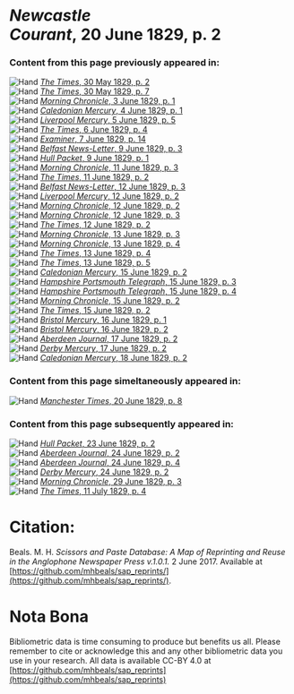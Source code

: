 # *Newcastle Courant*, 20 June 1829, p. 2  
  
### Content from this page previously appeared in:  
![Hand](http://scissorsandpaste.net/wp-content/uploads/2017/06/smallhandpointer.png) [*The Times*, 30 May 1829, p. 2](https://mhbeals.github.io/sap_html/The-Times/The-Times-30-May-1829-p-2)  
![Hand](http://scissorsandpaste.net/wp-content/uploads/2017/06/smallhandpointer.png) [*The Times*, 30 May 1829, p. 7](https://mhbeals.github.io/sap_html/The-Times/The-Times-30-May-1829-p-7)  
![Hand](http://scissorsandpaste.net/wp-content/uploads/2017/06/smallhandpointer.png) [*Morning Chronicle*, 3 June 1829, p. 1](https://mhbeals.github.io/sap_html/Morning-Chronicle/Morning-Chronicle-3-June-1829-p-1)  
![Hand](http://scissorsandpaste.net/wp-content/uploads/2017/06/smallhandpointer.png) [*Caledonian Mercury*, 4 June 1829, p. 1](https://mhbeals.github.io/sap_html/Caledonian-Mercury/Caledonian-Mercury-4-June-1829-p-1)  
![Hand](http://scissorsandpaste.net/wp-content/uploads/2017/06/smallhandpointer.png) [*Liverpool Mercury*, 5 June 1829, p. 5](https://mhbeals.github.io/sap_html/Liverpool-Mercury/Liverpool-Mercury-5-June-1829-p-5)  
![Hand](http://scissorsandpaste.net/wp-content/uploads/2017/06/smallhandpointer.png) [*The Times*, 6 June 1829, p. 4](https://mhbeals.github.io/sap_html/The-Times/The-Times-6-June-1829-p-4)  
![Hand](http://scissorsandpaste.net/wp-content/uploads/2017/06/smallhandpointer.png) [*Examiner*, 7 June 1829, p. 14](https://mhbeals.github.io/sap_html/Examiner/Examiner-7-June-1829-p-14)  
![Hand](http://scissorsandpaste.net/wp-content/uploads/2017/06/smallhandpointer.png) [*Belfast News-Letter*, 9 June 1829, p. 3](https://mhbeals.github.io/sap_html/Belfast-News-Letter/Belfast-News-Letter-9-June-1829-p-3)  
![Hand](http://scissorsandpaste.net/wp-content/uploads/2017/06/smallhandpointer.png) [*Hull Packet*, 9 June 1829, p. 1](https://mhbeals.github.io/sap_html/Hull-Packet/Hull-Packet-9-June-1829-p-1)  
![Hand](http://scissorsandpaste.net/wp-content/uploads/2017/06/smallhandpointer.png) [*Morning Chronicle*, 11 June 1829, p. 3](https://mhbeals.github.io/sap_html/Morning-Chronicle/Morning-Chronicle-11-June-1829-p-3)  
![Hand](http://scissorsandpaste.net/wp-content/uploads/2017/06/smallhandpointer.png) [*The Times*, 11 June 1829, p. 2](https://mhbeals.github.io/sap_html/The-Times/The-Times-11-June-1829-p-2)  
![Hand](http://scissorsandpaste.net/wp-content/uploads/2017/06/smallhandpointer.png) [*Belfast News-Letter*, 12 June 1829, p. 3](https://mhbeals.github.io/sap_html/Belfast-News-Letter/Belfast-News-Letter-12-June-1829-p-3)  
![Hand](http://scissorsandpaste.net/wp-content/uploads/2017/06/smallhandpointer.png) [*Liverpool Mercury*, 12 June 1829, p. 2](https://mhbeals.github.io/sap_html/Liverpool-Mercury/Liverpool-Mercury-12-June-1829-p-2)  
![Hand](http://scissorsandpaste.net/wp-content/uploads/2017/06/smallhandpointer.png) [*Morning Chronicle*, 12 June 1829, p. 2](https://mhbeals.github.io/sap_html/Morning-Chronicle/Morning-Chronicle-12-June-1829-p-2)  
![Hand](http://scissorsandpaste.net/wp-content/uploads/2017/06/smallhandpointer.png) [*Morning Chronicle*, 12 June 1829, p. 3](https://mhbeals.github.io/sap_html/Morning-Chronicle/Morning-Chronicle-12-June-1829-p-3)  
![Hand](http://scissorsandpaste.net/wp-content/uploads/2017/06/smallhandpointer.png) [*The Times*, 12 June 1829, p. 2](https://mhbeals.github.io/sap_html/The-Times/The-Times-12-June-1829-p-2)  
![Hand](http://scissorsandpaste.net/wp-content/uploads/2017/06/smallhandpointer.png) [*Morning Chronicle*, 13 June 1829, p. 3](https://mhbeals.github.io/sap_html/Morning-Chronicle/Morning-Chronicle-13-June-1829-p-3)  
![Hand](http://scissorsandpaste.net/wp-content/uploads/2017/06/smallhandpointer.png) [*Morning Chronicle*, 13 June 1829, p. 4](https://mhbeals.github.io/sap_html/Morning-Chronicle/Morning-Chronicle-13-June-1829-p-4)  
![Hand](http://scissorsandpaste.net/wp-content/uploads/2017/06/smallhandpointer.png) [*The Times*, 13 June 1829, p. 4](https://mhbeals.github.io/sap_html/The-Times/The-Times-13-June-1829-p-4)  
![Hand](http://scissorsandpaste.net/wp-content/uploads/2017/06/smallhandpointer.png) [*The Times*, 13 June 1829, p. 5](https://mhbeals.github.io/sap_html/The-Times/The-Times-13-June-1829-p-5)  
![Hand](http://scissorsandpaste.net/wp-content/uploads/2017/06/smallhandpointer.png) [*Caledonian Mercury*, 15 June 1829, p. 2](https://mhbeals.github.io/sap_html/Caledonian-Mercury/Caledonian-Mercury-15-June-1829-p-2)  
![Hand](http://scissorsandpaste.net/wp-content/uploads/2017/06/smallhandpointer.png) [*Hampshire Portsmouth Telegraph*, 15 June 1829, p. 3](https://mhbeals.github.io/sap_html/Hampshire-Portsmouth-Telegraph/Hampshire-Portsmouth-Telegraph-15-June-1829-p-3)  
![Hand](http://scissorsandpaste.net/wp-content/uploads/2017/06/smallhandpointer.png) [*Hampshire Portsmouth Telegraph*, 15 June 1829, p. 4](https://mhbeals.github.io/sap_html/Hampshire-Portsmouth-Telegraph/Hampshire-Portsmouth-Telegraph-15-June-1829-p-4)  
![Hand](http://scissorsandpaste.net/wp-content/uploads/2017/06/smallhandpointer.png) [*Morning Chronicle*, 15 June 1829, p. 2](https://mhbeals.github.io/sap_html/Morning-Chronicle/Morning-Chronicle-15-June-1829-p-2)  
![Hand](http://scissorsandpaste.net/wp-content/uploads/2017/06/smallhandpointer.png) [*The Times*, 15 June 1829, p. 2](https://mhbeals.github.io/sap_html/The-Times/The-Times-15-June-1829-p-2)  
![Hand](http://scissorsandpaste.net/wp-content/uploads/2017/06/smallhandpointer.png) [*Bristol Mercury*, 16 June 1829, p. 1](https://mhbeals.github.io/sap_html/Bristol-Mercury/Bristol-Mercury-16-June-1829-p-1)  
![Hand](http://scissorsandpaste.net/wp-content/uploads/2017/06/smallhandpointer.png) [*Bristol Mercury*, 16 June 1829, p. 2](https://mhbeals.github.io/sap_html/Bristol-Mercury/Bristol-Mercury-16-June-1829-p-2)  
![Hand](http://scissorsandpaste.net/wp-content/uploads/2017/06/smallhandpointer.png) [*Aberdeen Journal*, 17 June 1829, p. 2](https://mhbeals.github.io/sap_html/Aberdeen-Journal/Aberdeen-Journal-17-June-1829-p-2)  
![Hand](http://scissorsandpaste.net/wp-content/uploads/2017/06/smallhandpointer.png) [*Derby Mercury*, 17 June 1829, p. 2](https://mhbeals.github.io/sap_html/Derby-Mercury/Derby-Mercury-17-June-1829-p-2)  
![Hand](http://scissorsandpaste.net/wp-content/uploads/2017/06/smallhandpointer.png) [*Caledonian Mercury*, 18 June 1829, p. 2](https://mhbeals.github.io/sap_html/Caledonian-Mercury/Caledonian-Mercury-18-June-1829-p-2)  
  
### Content from this page simeltaneously appeared in:  
![Hand](http://scissorsandpaste.net/wp-content/uploads/2017/06/smallhandpointer.png) [*Manchester Times*, 20 June 1829, p. 8](https://mhbeals.github.io/sap_html/Manchester-Times/Manchester-Times-20-June-1829-p-8)  
  
### Content from this page subsequently appeared in:  
![Hand](http://scissorsandpaste.net/wp-content/uploads/2017/06/smallhandpointer.png) [*Hull Packet*, 23 June 1829, p. 2](https://mhbeals.github.io/sap_html/Hull-Packet/Hull-Packet-23-June-1829-p-2)  
![Hand](http://scissorsandpaste.net/wp-content/uploads/2017/06/smallhandpointer.png) [*Aberdeen Journal*, 24 June 1829, p. 2](https://mhbeals.github.io/sap_html/Aberdeen-Journal/Aberdeen-Journal-24-June-1829-p-2)  
![Hand](http://scissorsandpaste.net/wp-content/uploads/2017/06/smallhandpointer.png) [*Aberdeen Journal*, 24 June 1829, p. 4](https://mhbeals.github.io/sap_html/Aberdeen-Journal/Aberdeen-Journal-24-June-1829-p-4)  
![Hand](http://scissorsandpaste.net/wp-content/uploads/2017/06/smallhandpointer.png) [*Derby Mercury*, 24 June 1829, p. 2](https://mhbeals.github.io/sap_html/Derby-Mercury/Derby-Mercury-24-June-1829-p-2)  
![Hand](http://scissorsandpaste.net/wp-content/uploads/2017/06/smallhandpointer.png) [*Morning Chronicle*, 29 June 1829, p. 3](https://mhbeals.github.io/sap_html/Morning-Chronicle/Morning-Chronicle-29-June-1829-p-3)  
![Hand](http://scissorsandpaste.net/wp-content/uploads/2017/06/smallhandpointer.png) [*The Times*, 11 July 1829, p. 4](https://mhbeals.github.io/sap_html/The-Times/The-Times-11-July-1829-p-4)  


# Citation: 

Beals. M. H. *Scissors and Paste Database: A Map of Reprinting and Reuse in the Anglophone Newspaper Press v.1.0.1.* 2 June 2017. Available at [https://github.com/mhbeals/sap_reprints/](https://github.com/mhbeals/sap_reprints/). 

# Nota Bona

Bibliometric data is time consuming to produce but benefits us all. Please remember to cite or acknowledge this and any other bibliometric data you use in your research. All data is available CC-BY 4.0 at [https://github.com/mhbeals/sap_reprints](https://github.com/mhbeals/sap_reprints)